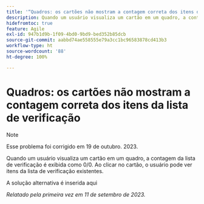 ```yaml
---
title: '“Quadros: os cartões não mostram a contagem correta dos itens da lista de verificação”'
description: Quando um usuário visualiza um cartão em um quadro, a contagem da lista de verificação é exibida como 0/0. Ao clicar no cartão, o usuário pode ver itens da lista de verificação existentes.
hidefromtoc: true
feature: Agile
exl-id: 947b1d9b-1f09-4bd0-9bd9-bed352b85dcb
source-git-commit: aabbd74ae558555e79a3cc1bc96583878cd413b3
workflow-type: ht
source-wordcount: '88'
ht-degree: 100%

---
```


# Quadros: os cartões não mostram a contagem correta dos itens da lista de verificação

>[!NOTE]
>
>Esse problema foi corrigido em 19 de outubro. 2023.

Quando um usuário visualiza um cartão em um quadro, a contagem da lista de verificação é exibida como 0/0. Ao clicar no cartão, o usuário pode ver itens da lista de verificação existentes.

A solução alternativa é inserida aqui

_Relatado pela primeira vez em 11 de setembro de 2023._
